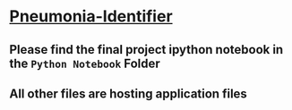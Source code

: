 # <u>Pneumonia-Identifier</u>

## Please find the final project ipython notebook in the ```Python Notebook``` Folder
## All other files are hosting application files


